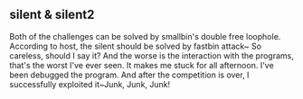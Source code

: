 ## silent & silent2
Both of the challenges can be solved by smallbin's double free loophole. According to host, the silent should be solved by fastbin attack~ So careless, should I say it?
And the worse is the interaction with the programs, that's the worst I've ever seen. It makes me stuck for all afternoon. I've been debugged the program. And after the competition is over, I successfully exploited it~Junk, Junk, Junk!